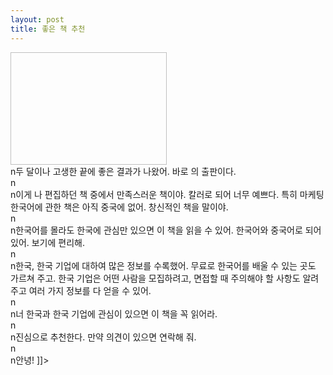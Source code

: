```yaml
---
layout: post
title: 좋은 책 추천
---
```


<p><img height="180" width="250"></a><br />n두 달이나 고생한 끝에 좋은 결과가 나왔어. 바로 의 출판이다.<br />n<br />n이게 나 편집하던 책 중에서 만족스러운 책이야. 칼러로 되어 너무 예쁘다. 특히 마케팅 한국어에 관한 책은 아직 중국에 없어. 창신적인 책을 말이야.<br />n<br />n한국어를 몰라도 한국에 관심만 있으면 이 책을 읽을 수 있어. 한국어와 중국어로 되어 있어. 보기에 편리해.<br />n<br />n한국, 한국 기업에 대하여 많은 정보를 수록했어. 무료로 한국어를 배울 수 있는 곳도 가르쳐 주고. 한국 기업은 어떤 사람을 모집하려고, 면접할 때 주의해야 할 사항도 알려 주고     여러 가지 정보를 다 얻을 수 있어.<br />n<br />n너 한국과 한국 기업에 관심이 있으면 이 책을 꼭 읽어라.<br />n<br />n진심으로 추천한다. 만약 의견이 있으면 연락해 줘.<br />n<br />n안녕! ]]&gt;</p>

